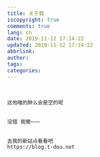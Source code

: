 ```yaml
---
title: 关于我
iscopyright: true
comments: true
lang: cn
date: 2019-11-12 17:14:22
updated: 2019-11-12 17:14:22
abbrlink:
author:
tags:
categories:
---
```










~~~ 您的内心飘过一万个 *** 


这他喵的肿么会是空的呢 


没错 我懒~~~


去我的新站点看看吧
https://blog.t-dou.net